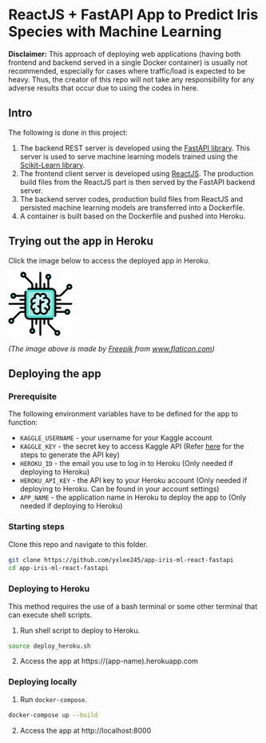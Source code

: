 # ReactJS + FastAPI App to Predict Iris Species with Machine Learning

__Disclaimer:__ This approach of deploying web applications (having both frontend and backend served in a single Docker container) is usually not recommended, especially for cases where traffic/load is expected to be heavy. Thus, the creator of this repo will not take any responsibility for any adverse results that occur due to using the codes in here.

## Intro
The following is done in this project:
1. The backend REST server is developed using the [FastAPI library](https://fastapi.tiangolo.com/). This server is used to serve machine learning models trained using the [Scikit-Learn library](https://scikit-learn.org/).
2. The frontend client server is developed using [ReactJS](https://reactjs.org/). The production build files from the ReactJS part is then served by the FastAPI backend server.
3. The backend server codes, production build files from ReactJS and persisted machine learning models are transferred into a Dockerfile.
4. A container is built based on the Dockerfile and pushed into Heroku.

## Trying out the app in Heroku
Click the image below to access the deployed app in Heroku.

<a href="https://iris-ml-react-fastapi-yxlee245.herokuapp.com/"><img src="images/chip_128px.png" alt="Iris ML App"/></a>

_(The image above is made by <a href="https://www.freepik.com" title="Freepik">Freepik</a> from <a href="https://www.flaticon.com/" title="Flaticon">www.flaticon.com</a>)_

## Deploying the app
### Prerequisite
The following environment variables have to be defined for the app to function:
- `KAGGLE_USERNAME` - your username for your Kaggle account
- `KAGGLE_KEY` - the secret key to access Kaggle API (Refer [here](https://www.kaggle.com/docs/api) for the steps to generate the API key)
- `HEROKU_ID` - the email you use to log in to Heroku (Only needed if deploying to Heroku)
- `HEROKU_API_KEY` - the API key to your Heroku account (Only needed if deploying to Heroku. Can be found in your account settings)
- `APP_NAME` - the application name in Heroku to deploy the app to (Only needed if deploying to Heroku)

### Starting steps
Clone this repo and navigate to this folder.
```bash
git clone https://github.com/yxlee245/app-iris-ml-react-fastapi
cd app-iris-ml-react-fastapi
```

### Deploying to Heroku
This method requires the use of a bash terminal or some other terminal that can execute shell scripts.
1. Run shell script to deploy to Heroku.
```bash
source deploy_heroku.sh
```
2. Access the app at https://(app-name).herokuapp.com

### Deploying locally
1. Run `docker-compose`.
```bash
docker-compose up --build
```
2. Access the app at http://localhost:8000